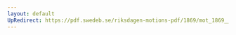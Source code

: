 ```yaml
---
layout: default
UpRedirect: https://pdf.swedeb.se/riksdagen-motions-pdf/1869/mot_1869__ak__00179/mot_1869__ak__00179_001.pdf
---
```

